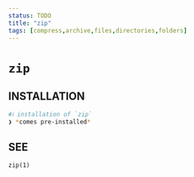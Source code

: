 ```yaml
---
status: TODO
title: "zip"
tags: [compress,archive,files,directories,folders]
---
```


# `zip`

## INSTALLATION


```bash
#ℹ︎ installation of `zip`
❯ *comes pre-installed*
```



## SEE

    zip(1)


